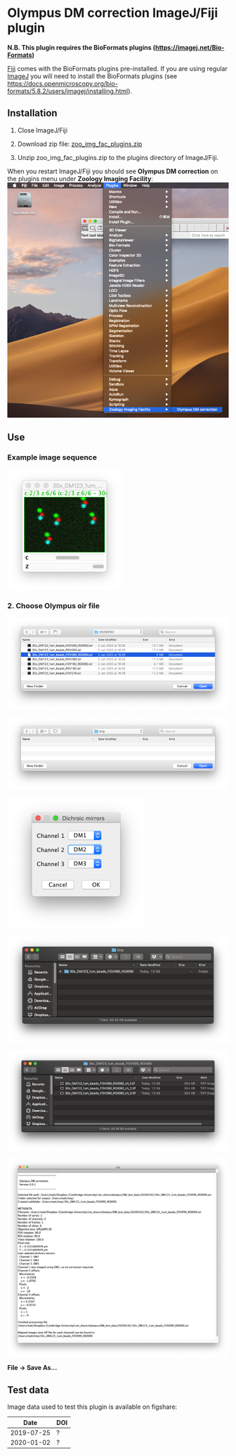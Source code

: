 # Olympus DM correction ImageJ/Fiji plugin

**N.B. This plugin requires the BioFormats plugins (https://imagej.net/Bio-Formats)**

[Fiji](https://imagej.net/Fiji) comes with the BioFormats plugins pre-installed. If you are using regular [ImageJ](https://imagej.net) you will need to install the BioFormats plugins (see https://docs.openmicroscopy.org/bio-formats/5.8.2/users/imagej/installing.html).

## Installation
1. Close ImageJ/Fiji

2. Download zip file: [zoo_img_fac_plugins.zip](https://github.com/WaylandM/dichroic-mirror-offsets/blob/master/fiji_plugins/zoo_img_fac_plugins.zip?raw=true)

3. Unzip zoo_img_fac_plugins.zip to the plugins directory of ImageJ/Fiji.

When you restart ImageJ/Fiji you should see **Olympus DM correction** on the plugins menu under **Zoology Imaging Facility**:
![screenshot of plugins menu](img/plugin_menu_item.png)

## Use

### Example image sequence
![misaligned channels](img/misaligned_channels.png)


### 2. Choose Olympus oir file 
![choose olympus image file dialog](img/choose_olympus_oir_file.png)

![choose output folder dialog](img/choose_output_folder.png)

![match channel to DM dialog](img/match_channel_to_DM.png)

![output folder](img/output_folder.png)

![new image files created](img/files_created.png)

![log](img/log.png)

**File -> Save As...**


## Test data
Image data used to test this plugin is available on figshare:

| Date | DOI |
|---|---|
| 2019-07-25 | ? |
| 2020-01-02 | ? |
